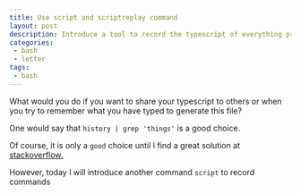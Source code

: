 ```yaml
---
title: Use script and scriptreplay command 
layout: post
description: Introduce a tool to record the typescript of everything printed on your terminal.
categories:
 - bash
 - letter
tags:
 - bash
---
```


What would you do if you want to share your typescript to others or when you 
try to remember what you have typed to generate this file?

One would say that `history | grep 'things'` is a good choice. 

Of course, it is only a `good` choice until I find a great solution at 
[stackoverflow.](http://stackoverflow.com/questions/945288/saving-current-directory-to-bash-history/960684#960684)

However, today I will introduce another command `script` to record commands 
